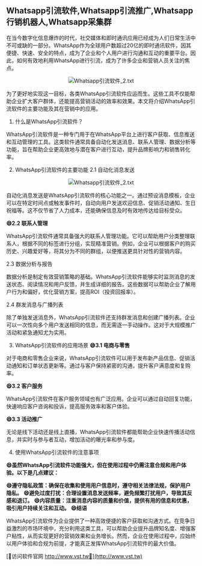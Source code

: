 ## **Whatsapp引流软件,Whatsapp引流推广,Whatsapp行销机器人,Whatsapp采集群**

在当今数字化信息爆炸的时代，社交媒体和即时通讯应用已经成为人们日常生活中不可或缺的一部分。WhatsApp作为全球用户数超过20亿的即时通讯软件，因其便捷、快速、安全的特点，成为了企业和个人用户进行沟通和互动的重要平台。因此，如何有效地利用WhatsApp进行引流，成为了许多企业和营销人员关注的焦点。

 <center><img src="https://vst.tw/MP4/tuiguang/png/1.png" alt="Whatsapp引流软件_2.txt"></center>

为了更好地实现这一目标，各类WhatsApp引流软件应运而生。这些工具不仅能帮助企业扩大客户群体，还能提高营销活动的效率和效果。本文将介绍WhatsApp引流软件的主要功能及其在营销中的应用。

1. 什么是WhatsApp引流软件？

WhatsApp引流软件是一种专门用于在WhatsApp平台上进行客户获取、信息推送和互动管理的工具。这类软件通常具备自动化发送消息、联系人管理、数据分析等功能，旨在帮助企业更高效地与潜在客户进行互动，提升品牌影响力和销售转化率。

2. WhatsApp引流软件的主要功能
2.1 自动化消息发送

 <center><img src="https://vst.tw/MP4/tuiguang/png/8.png" alt="Whatsapp引流软件_2.txt"></center>

自动化消息发送是WhatsApp引流软件的核心功能之一。通过预设消息模板，企业可以在特定时间点或触发事件时，自动向用户发送欢迎信息、促销活动通知、生日祝福等。这不仅节省了人力成本，还能确保信息及时有效地传达给目标受众。

**😄2.2 联系人管理**

WhatsApp引流软件通常具备强大的联系人管理功能。它可以帮助用户分类整理联系人，根据不同的标签进行分组，实现精准营销。例如，企业可以根据客户的购买历史、兴趣爱好等，将其分为不同的群组，以便推送更具针对性的营销内容。

2.3 数据分析与报告

数据分析是制定有效营销策略的基础。WhatsApp引流软件能够实时监测消息的发送状态、阅读情况和用户反馈，并生成详细的报告。这些数据可以帮助企业了解用户行为和偏好，优化营销方案，提高ROI（投资回报率）。

2.4 群发消息与广播列表

除了单独发送消息外，WhatsApp引流软件还支持群发消息和创建广播列表。企业可以一次性向多个用户发送相同的信息，而无需逐一手动操作。这对于大规模推广活动和紧急通知尤为实用。

3. WhatsApp引流软件的应用场景
**😄3.1 电商与零售**

对于电商和零售企业来说，WhatsApp引流软件可以用于发布新产品信息、促销活动通知和订单状态更新等。通过与客户保持紧密的沟通，提升客户满意度和复购率。

**😄3.2 客户服务**

WhatsApp引流软件在客户服务领域也有广泛应用。企业可以通过自动回复功能，快速响应客户咨询和投诉，提高服务效率和客户体验。

**😄3.3 活动推广**

无论是线下活动还是线上直播，WhatsApp引流软件都能帮助企业快速传播活动信息，并实时与参与者互动，增加活动的曝光率和参与度。

4. 使用WhatsApp引流软件的注意事项

**😄虽然WhatsApp引流软件功能强大，但在使用过程中仍需注意合规和用户体验。以下是几点建议：**

**😄遵守隐私政策：确保在收集和使用用户信息时，遵守相关法律法规，保护用户隐私。**
**😄避免过度打扰：合理设置消息发送频率，避免频繁打扰用户，导致其反感和退订。**
**😄内容质量：注重消息内容的质量和价值，提供有用的信息和优惠，吸引用户持续关注和互动。**
**😄结语**

WhatsApp引流软件为企业提供了一种高效便捷的客户获取和沟通方式。在竞争日益激烈的市场环境中，充分利用这类工具，可以帮助企业提升品牌知名度、增强客户粘性，从而实现更好的营销效果和业务增长。然而，企业在使用过程中，应始终以用户体验和合规为前提，才能真正发挥WhatsApp引流软件的最大价值。


[👻访问软件官网 http://www.vst.tw👻](http://www.vst.tw)
